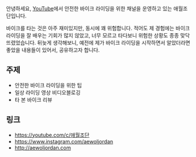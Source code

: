 안녕하세요, [YouTube](https://youtube.com/c/애월조단)에서 안전한 바이크 라이딩을 위한 채널을 운영하고 있는 애월조단입니다.

바이크를 타는 것은 아주 재미있지만, 동시에 꽤 위험합니다. 적어도 제 경험에는 바이크 라이딩을 잘 배우는 기회가 많지 않았고, 너무 모르고 타다보니 위험한 상황도 종종 맞닥뜨렸었습니다. 뒤늦게 생각해보니, 예전에 제가 바이크 라이딩을 시작하면서 알았더라면 좋았을 내용들이 있어서, 공유하고자 합니다.

## 주제

* 안전한 바이크 라이딩을 위한 팁
* 일상 라이딩 영상 비디오블로깅
* 타 본 바이크 리뷰

## 링크

<ul class="fa-ul">
  <li><i class="fa-li fa fa-youtube-square fa-lg"></i><a href="https://youtube.com/c/애월조단">https://youtube.com/c/애월조단</a></li>
  <li><i class="fa-li fa fa-instagram fa-lg"></i><a href="https://www.instagram.com/aewoljordan/">https://www.instagram.com/aewoljordan</a></li>
  <li><i class="fa-li fa fa-home fa-lg"></i><a href="http://aewoljordan.com">http://aewoljordan.com</a></li>
</ul>
